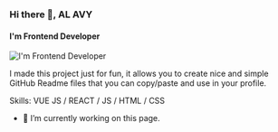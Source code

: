 ### Hi there 👋, AL AVY
#### I'm Frontend Developer
![I'm Frontend Developer](https://i.ibb.co/sqXBZkv/git-banner.png)

I made this project just for fun, it allows you to create nice and simple GitHub Readme files that you can copy/paste and use in your profile.

Skills: VUE JS / REACT / JS / HTML / CSS

- 🔭 I’m currently working on this page.  











